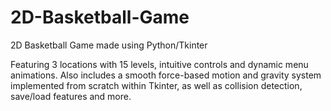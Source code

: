 # 2D-Basketball-Game
2D Basketball Game made using Python/Tkinter

Featuring 3 locations with 15 levels, intuitive controls and dynamic menu animations. Also includes a smooth force-based motion and gravity system implemented from scratch within Tkinter, as well as collision detection, save/load features and more.
